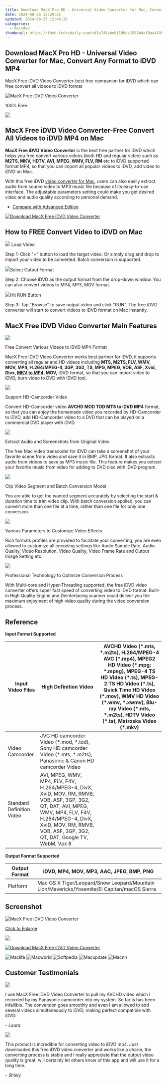 ```yaml
---
title: Download MacX Pro HD - Universal Video Converter for Mac, Convert Any Format to iDVD MP4
date: 2024-08-26 12:29:52
updated: 2024-08-27 12:46:26
categories:
  - macxdvd
thumbnail: https://thmb.techidaily.com/cd1e74fabebf196dc1552bdaf9aa44383a4d9bcb29a05c80c61aca058d57e616.jpg
---
```


## Download MacX Pro HD - Universal Video Converter for Mac, Convert Any Format to iDVD MP4

MacX Free iDVD Video Converter-best free companion for iDVD which can free convert all videos to iDVD format

![MacX Free iDVD Video Converter](https://www.macxdvd.com/idvd-video-converter-free/../face/free-idvd-converter-mac-pic.jpg) 

100% Free

![](https://www.macxdvd.com/idvd-video-converter-free/../image-jp/flag.png) 

## MacX Free iDVD Video Converter-Free Convert All Videos to iDVD MP4 on Mac

**MacX Free iDVD Video Converter** is the best free partner for iDVD which helps you free convert various videos (both HD and regular video) such as **M2TS, MKV, HDTV, AVI, MPEG, WMV, FLV, RM** etc to iDVD supported format MP4, so that you can import all popular videos to iDVD, add video to iDVD on Mac.

With this free iDVD [video converter for Mac](https://tools.techidaily.com/macxdvd/products/), users can also easily extract audio from source video to MP3 music file because of its easy-to-use interface. The adjustable parameters setting could make you get desired video and audio quality according to personal demand. 

* [Compare with Advanced Edition](https://tools.techidaily.com/macxdvd/products/)

[![Download MacX Free iDVD Video Converter](https://www.macxdvd.com/idvd-video-converter-free/../image/bottom-download-big.jpg)](https://www.macxdvd.com/download/macx-free-idvd-video-converter.dmg)

## How to FREE Convert Video to iDVD on Mac

![](https://www.macxdvd.com/idvd-video-converter-free/../i-pic/1.png) Load Video 

Step 1: Click "+" button to load the target video. Or simply drag and drop to import your video to be converted. Batch conversion is supported.

![](https://www.macxdvd.com/idvd-video-converter-free/../i-pic/2.png)Select Output Format 

Step 2: Choose iDVD as the output format from the drop-down window. You can also convert videos to MP4, MP3, MOV format.

![](https://www.macxdvd.com/idvd-video-converter-free/../i-pic/3.png)Hit RUN Button

Step 3: Tap "Browse" to save output video and click "RUN". The free iDVD converter will start to convert videos to iDVD format on Mac instantly. 

## MacX Free iDVD Video Converter Main Features

![](https://www.macxdvd.com/idvd-video-converter-free/image/1.jpg) 

Free Convert Various Videos to iDVD MP4 Format

MacX Free iDVD Video Converter works best partner for iDVD, it supports converting all regular and HD videos including **MTS, M2TS, FLV, WMV, MOV, MP4, H.264/MPEG-4, 3GP, 3G2, TS, MPG, MPEG, VOB, ASF, Xvid, Divx, [MKV to MP4](https://tools.techidaily.com/macxdvd/products/), MOV,**  iDVD format, so that you can import video to iDVD, burn video to DVD with iDVD tool. 

![](https://www.macxdvd.com/idvd-video-converter-free/image/2.jpg) 

Support HD-Camcorder Video

Convert HD-Camcorder video **AVCHD MOD TOD MTS to iDVD MP4** format, so that you can enjoy the homemade video you recorded by HD-Camcorder to iDVD, add HD-Camcorder video to a DVD that can be played on a commercial DVD player with iDVD.

![](https://www.macxdvd.com/idvd-video-converter-free/image/3.jpg) 

Extract Audio and Screenshots from Original Video

The free Mac video transcoder for iDVD can take a screenshot of your favorite scene from video and save it in BMP, JPG format. It also extracts audio from videos to save as MP3 music file. This feature makes you extract your favorite music from video for adding to DVD disc with iDVD program.

![](https://www.macxdvd.com/idvd-video-converter-free/image/4.jpg) 

Clip Video Segment and Batch Conversion Model

You are able to get the wanted segment accurately by selecting the start & duration time to trim video clip. With batch conversion applied, you can convert more than one file at a time, rather than one file for only one conversion.

![](https://www.macxdvd.com/idvd-video-converter-free/image/5.jpg) 

Various Parameters to Customize Video Effects

Rich formats profiles are provided to facilitate your converting, you are even allowed to customize all encoding settings like Audio Sample Rate, Audio Quality, Video Resolution, Video Quality, Video Frame Rate and Output Image Setting etc.

![](https://www.macxdvd.com/idvd-video-converter-free/image/6.jpg) 

Professional Technology to Optimize Conversion Process

With Multi-core and Hyper-Threading supported, the free iDVD video converter offers super fast speed of converting video to iDVD format. Built-in High Quality Engine and Deinterlacing scanner could deliver you the maximum enjoyment of high video quality during the video conversion process.

## Reference

**Input Format Supported**

| Input Video Files         | High Definition Video                                                                                                                                                                                                            | AVCHD Video (\*.mts, \*.m2ts), H.264/MPEG-4 AVC (\*.mp4), MPEG2 HD Video (\*.mpg; \*.mpeg), MPEG-4 TS HD Video (\*.ts), MPEG-2 TS HD Video (\*.ts), Quick Time HD Video (\*.mov), WMV HD Video (\*.wmv, \*.xwmv), Blu-ray Video (\*.mts, \*.m2ts), HDTV Video (\*.ts), Matroska Video (\*.mkv) |
| ------------------------- | -------------------------------------------------------------------------------------------------------------------------------------------------------------------------------------------------------------------------------- | ---------------------------------------------------------------------------------------------------------------------------------------------------------------------------------------------------------------------------------------------------------------------------------------------- |
| Video Camcorder           | JVC HD camcorder Video (\*.mod, \*.tod), Sony HD camcorder Video (\*.mts, \*.m2ts), Panasonic & Canon HD camcorder Video                                                                                                         |                                                                                                                                                                                                                                                                                                |
| Standard Definition Video | AVI, MPEG, WMV, MP4, FLV, F4V, H.264/MPEG-4, DivX, XviD, MOV, RM, RMVB, VOB, ASF, 3GP, 3G2, QT, DAT, AVI, MPEG, WMV, MP4, FLV, F4V, H.264/MPEG-4, DivX, XviD, MOV, RM, RMVB, VOB, ASF, 3GP, 3G2, QT, DAT, Google TV, WebM, Vpx 8 |                                                                                                                                                                                                                                                                                                |

**Output Format Supported**

| Output Format | iDVD, MP4, MOV, MP3, AAC, JPEG, BMP, PNG                                                     |
| ------------- | -------------------------------------------------------------------------------------------- |
| Platform      | Mac OS X Tiger/Leopard/Snow Leopard/Mountain Lion/Mavericks/Yosemite/El Capitan/macOS Sierra |

## Screenshot

![MacX Free iDVD Video Converter](https://www.macxdvd.com/idvd-video-converter-free/image/screenshot.png)

[Click to Enlarge](https://tools.techidaily.com/macxdvd/products/)

![](https://www.macxdvd.com/idvd-video-converter-free/image/screenshot_02.png) 

[![Download MacX Free iDVD Video Converter](https://www.macxdvd.com/idvd-video-converter-free/../image/bottom-download-big.jpg)](https://www.macxdvd.com/download/macx-free-idvd-video-converter.dmg)

![Maclife](https://www.macxdvd.com/idvd-video-converter-free/../i-pic/maclife.gif) ![Macworld](https://www.macxdvd.com/idvd-video-converter-free/../i-pic/macworld.gif) ![Softpedia](https://www.macxdvd.com/idvd-video-converter-free/../i-pic/softpedia.gif) ![Macupdate](https://www.macxdvd.com/idvd-video-converter-free/../i-pic/macupdate.gif) ![Macnn](https://www.macxdvd.com/idvd-video-converter-free/../i-pic/macnn.gif) 

## Customer Testimonials

![](https://www.macxdvd.com/idvd-video-converter-free/../image/customer-ico.jpg) 

I use MacX Free iDVD Video Converter to pull my AVCHD video which I recorded by my Panasonic camcorder into my system. So far is has been infallible. The conversion goes smoothly and even I am allowed to add several videos simultaneously to iDVD, making perfect compatible with iDVD.

_\- Laura_ 

![](https://www.macxdvd.com/idvd-video-converter-free/../image/customer-ico.jpg) 

This product is incredible for converting video to iDVD mp4\. Just downloaded this free iDVD video converter and works like a charm, the converting process is stable and I really appreciate that the output video quality is great, will certainly let others know of this app and will use it for a long time.

_\- Shiely_

<ins class="adsbygoogle"
     style="display:block"
     data-ad-format="autorelaxed"
     data-ad-client="ca-pub-7571918770474297"
     data-ad-slot="1223367746"></ins>



<ins class="adsbygoogle"
     style="display:block"
     data-ad-client="ca-pub-7571918770474297"
     data-ad-slot="8358498916"
     data-ad-format="auto"
     data-full-width-responsive="true"></ins>
